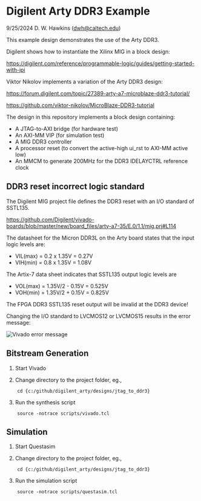 # Digilent Arty DDR3 Example

9/25/2024 D. W. Hawkins (dwh@caltech.edu)

This example design demonstrates the use of the Arty DDR3. 

Digilent shows how to instantiate the Xilinx MIG in a block design:

https://digilent.com/reference/programmable-logic/guides/getting-started-with-ipi

Viktor Nikolov implements a variation of the Arty DDR3 design:
 
https://forum.digilent.com/topic/27389-arty-a7-microblaze-ddr3-tutorial/

https://github.com/viktor-nikolov/MicroBlaze-DDR3-tutorial

The design in this repository implements a block design containing:
 
 * A JTAG-to-AXI bridge (for hardware test)
 * An AXI-MM VIP (for simulation test)
 * A MIG DDR3 controller
 * A processor reset (to convert the active-high ui_rst to AXI-MM active low)
 * An MMCM to generate 200MHz for the DDR3 IDELAYCTRL reference clock

## DDR3 reset incorrect logic standard

The Digilent MIG project file defines the DDR3 reset with an I/O standard of SSTL135.

https://github.com/Digilent/vivado-boards/blob/master/new/board_files/arty-a7-35/E.0/1.1/mig.prj#L114

The datasheet for the Micron DDR3L on the Arty board states that the input logic levels are:

 * VIL(max) = 0.2 x 1.35V = 0.27V
 * VIH(min) = 0.8 x 1.35V = 1.08V

The Artix-7 data sheet indicates that SSTL135 output logic levels are

 * VOL(max) = 1.35V/2 - 0.15V = 0.525V
 * VOH(min) = 1.35V/2 + 0.15V = 0.825V

The FPGA DDR3 SSTL135 reset output will be invalid at the DDR3 device!

Changing the I/O standard to LVCMOS12 or LVCMOS15 results in the error message:

![Vivado error message](./misc/arty_ddr3_reset_lvcmos15_error.png)

## Bitstream Generation

1. Start Vivado

2. Change directory to the project folder, eg.,

~~~
	cd {c:/github/digilent_arty/designs/jtag_to_ddr3}
~~~

3. Run the synthesis script

~~~
	source -notrace scripts/vivado.tcl
~~~

## Simulation

1. Start Questasim

2. Change directory to the project folder, eg.,

~~~
	cd {c:/github/digilent_arty/designs/jtag_to_ddr3}
~~~

3. Run the simulation script

~~~
	source -notrace scripts/questasim.tcl
~~~

